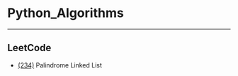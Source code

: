 # Python_Algorithms
---
## LeetCode

- [(234)](https://github.com/Atipico1/Python_Algorithms/blob/master/(Leetcode234)%20Palindrome%20Linked%20List) Palindrome Linked List
